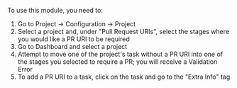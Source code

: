 To use this module, you need to:

1.  Go to Project -\> Configuration -\> Project
2.  Select a project and, under "Pull Request URIs", select the stages
    where you would like a PR URI to be required
3.  Go to Dashboard and select a project
4.  Attempt to move one of the project's task without a PR URI into one
    of the stages you selected to require a PR; you will receive a
    Validation Error
5.  To add a PR URI to a task, click on the task and go to the "Extra
    Info" tag
